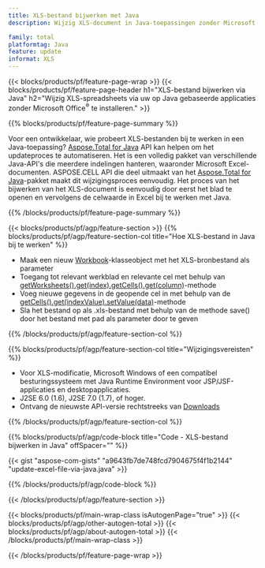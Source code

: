 ```yaml
---
title: XLS-bestand bijwerken met Java
description: Wijzig XLS-document in Java-toepassingen zonder Microsoft Excel te gebruiken. Optimaliseer code voor de snelste manier om Excel-bestanden in Java te schrijven en te bewerken.

family: total
platformtag: Java
feature: update
informat: XLS
---
```

{{< blocks/products/pf/feature-page-wrap >}}
{{< blocks/products/pf/feature-page-header h1="XLS-bestand bijwerken via Java" h2="Wijzig XLS-spreadsheets via uw op Java gebaseerde applicaties zonder Microsoft Office<sup>&reg;</sup> te installeren." >}}

{{% blocks/products/pf/feature-page-summary %}}

Voor een ontwikkelaar, wie probeert XLS-bestanden bij te werken in een Java-toepassing? [Aspose.Total for Java](https://products.aspose.com/total/java/) API kan helpen om het updateproces te automatiseren. Het is een volledig pakket van verschillende Java-API's die meerdere indelingen hanteren, waaronder Microsoft Excel-documenten. ASPOSE.CELL API die deel uitmaakt van het [Aspose.Total for Java](https://products.aspose.com/total/java/)-pakket maakt dit wijzigingsproces eenvoudig. Het proces van het bijwerken van het XLS-document is eenvoudig door eerst het blad te openen en vervolgens de celwaarde in Excel bij te werken met Java.

{{% /blocks/products/pf/feature-page-summary %}}

{{< blocks/products/pf/agp/feature-section >}}
{{% blocks/products/pf/agp/feature-section-col title="Hoe XLS-bestand in Java bij te werken" %}}

- Maak een nieuw [Workbook](https://reference.aspose.com/cells/java/com.aspose.cells/Workbook)-klasseobject met het XLS-bronbestand als parameter
- Toegang tot relevant werkblad en relevante cel met behulp van [getWorksheets().get(index).getCells().get(column)](https://reference.aspose.com/cells/java/com.aspose.cells/cells#Item%20(int))-methode
- Voeg nieuwe gegevens in de geopende cel in met behulp van de [getCells().get(indexValue).setValue(data)](https://reference.aspose.com/cells/java/com.aspose.cells/cell#Value)-methode
- Sla het bestand op als .xls-bestand met behulp van de methode save() door het bestand met pad als parameter door te geven

{{% /blocks/products/pf/agp/feature-section-col %}}

{{% blocks/products/pf/agp/feature-section-col title="Wijzigingsvereisten" %}}

- Voor XLS-modificatie, Microsoft Windows of een compatibel besturingssysteem met Java Runtime Environment voor JSP/JSF-applicaties en desktopapplicaties.
- J2SE 6.0 (1.6), J2SE 7.0 (1.7), of hoger.
- Ontvang de nieuwste API-versie rechtstreeks van [Downloads](https://docs.aspose.com/cells/java/installation/)

{{% /blocks/products/pf/agp/feature-section-col %}}

{{% blocks/products/pf/agp/code-block title="Code - XLS-bestand bijwerken in Java" offSpacer="" %}}

{{< gist "aspose-com-gists" "a9643fb7de748fcd7904675f4f1b2144" "update-excel-file-via-java.java" >}}

{{% /blocks/products/pf/agp/code-block %}}

{{< /blocks/products/pf/agp/feature-section >}}

{{< blocks/products/pf/main-wrap-class isAutogenPage="true" >}}
{{< blocks/products/pf/agp/other-autogen-total >}}
{{< blocks/products/pf/agp/about-autogen-total >}}
{{< /blocks/products/pf/main-wrap-class >}}

{{< /blocks/products/pf/feature-page-wrap >}}